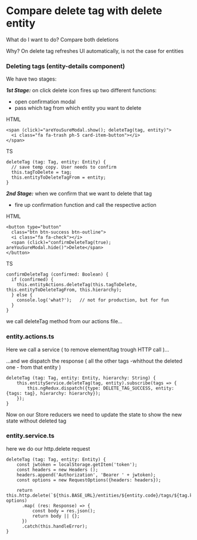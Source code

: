# Compare delete tag with delete entity


What do I want to do? Compare both deletions

Why? On delete tag refreshes UI automatically, is not the case for entities

### Deleting tags (entity-details component)

We have two stages:

***1st Stage:*** on click delete icon fires up two different functions:

- open confirmation modal
- pass which tag from which entity you want to delete

HTML

```
<span (click)="areYouSureModal.show(); deleteTag(tag, entity)">
  <i class="fa fa-trash ph-5 card-item-button"></i>
</span>
```

TS

```
deleteTag (tag: Tag, entity: Entity) {
  // save temp copy. User needs to confirm
  this.tagToDelete = tag;
  this.entityToDeleteTagFrom = entity;
}
```

***2nd Stage:*** when we confirm that we want to delete that tag

- fire up confirmation function and call the respective action

HTML

```
<button type="button"
  class="btn btn-success btn-outline">
  <i class="fa fa-check"></i>
  <span (click)="confirmDeleteTag(true); areYouSureModal.hide()">Delete</span>
</button>
```

TS

```
confirmDeleteTag (confirmed: Boolean) {
  if (confirmed) {
    this.entityActions.deleteTag(this.tagToDelete, this.entityToDeleteTagFrom, this.hierarchy);
  } else {
    console.log('what?');   // not for production, but for fun
  }
}
```

we call deleteTag method from our actions file...

### entity.actions.ts

Here we call a service ( to remove element/tag trough HTTP call )...

...and we dispatch the response ( all the other tags -whithout the deleted one - from that entity )

```
deleteTag (tag: Tag, entity: Entity, hierarchy: String) {
    this.entityService.deleteTag(tag, entity).subscribe(tags => {
        this.ngRedux.dispatch({type: DELETE_TAG_SUCCESS, entity: {tags: tag}, hierarchy: hierarchy});
    });
}
```

Now on our Store reducers we need to update the state to show the new state without deleted tag

### entity.service.ts

here we do our http.delete request

```
deleteTag (tag: Tag, entity: Entity) {
    const jwtoken = localStorage.getItem('token');
    const headers = new Headers ();
    headers.append('Authorization', 'Bearer ' + jwtoken);
    const options = new RequestOptions({headers: headers});

    return this.http.delete(`${this.BASE_URL}/entities/${entity.code}/tags/${tag.key}`, options)
      .map( (res: Response) => {
          const body = res.json();
          return body || {};
      })
      .catch(this.handleError);
}
```







